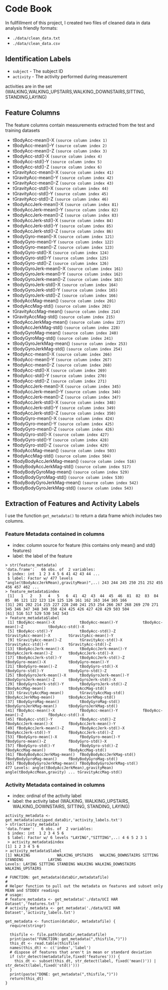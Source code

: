 # Code Book

In fullfillment of this project, I created two files of cleaned data in data analysis friendly formats:

- `./data/clean_data.txt`
- `./data/clean_data.csv`

## Identification Labels

* `subject` - The subject ID
* `activity` - The activity performed during measurement

activities are in the set (WALKING,WALKING_UPSTAIRS,WALKING_DOWNSTAIRS,SITTING, STANDING,LAYING)

## Feature Columns

The feature columns contain measurements extracted from the test and training datasets

- tBodyAcc-mean()-X `(source column index 1)`
- tBodyAcc-mean()-Y `(source column index 2)`
- tBodyAcc-mean()-Z `(source column index 3)`
- tBodyAcc-std()-X `(source column index 4)`
- tBodyAcc-std()-Y `(source column index 5)`
- tBodyAcc-std()-Z `(source column index 6)`
- tGravityAcc-mean()-X `(source column index 41)`
- tGravityAcc-mean()-Y `(source column index 42)`
- tGravityAcc-mean()-Z `(source column index 43)`
- tGravityAcc-std()-X `(source column index 44)`
- tGravityAcc-std()-Y `(source column index 45)`
- tGravityAcc-std()-Z `(source column index 46)`
- tBodyAccJerk-mean()-X `(source column index 81)`
- tBodyAccJerk-mean()-Y `(source column index 82)`
- tBodyAccJerk-mean()-Z `(source column index 83)`
- tBodyAccJerk-std()-X `(source column index 84)`
- tBodyAccJerk-std()-Y `(source column index 85)`
- tBodyAccJerk-std()-Z `(source column index 86)`
- tBodyGyro-mean()-X `(source column index 121)`
- tBodyGyro-mean()-Y `(source column index 122)`
- tBodyGyro-mean()-Z `(source column index 123)`
- tBodyGyro-std()-X `(source column index 124)`
- tBodyGyro-std()-Y `(source column index 125)`
- tBodyGyro-std()-Z `(source column index 126)`
- tBodyGyroJerk-mean()-X `(source column index 161)`
- tBodyGyroJerk-mean()-Y `(source column index 162)`
- tBodyGyroJerk-mean()-Z `(source column index 163)`
- tBodyGyroJerk-std()-X `(source column index 164)`
- tBodyGyroJerk-std()-Y `(source column index 165)`
- tBodyGyroJerk-std()-Z `(source column index 166)`
- tBodyAccMag-mean() `(source column index 201)`
- tBodyAccMag-std() `(source column index 202)`
- tGravityAccMag-mean() `(source column index 214)`
- tGravityAccMag-std() `(source column index 215)`
- tBodyAccJerkMag-mean() `(source column index 227)`
- tBodyAccJerkMag-std() `(source column index 228)`
- tBodyGyroMag-mean() `(source column index 240)`
- tBodyGyroMag-std() `(source column index 241)`
- tBodyGyroJerkMag-mean() `(source column index 253)`
- tBodyGyroJerkMag-std() `(source column index 254)`
- fBodyAcc-mean()-X `(source column index 266)`
- fBodyAcc-mean()-Y `(source column index 267)`
- fBodyAcc-mean()-Z `(source column index 268)`
- fBodyAcc-std()-X `(source column index 269)`
- fBodyAcc-std()-Y `(source column index 270)`
- fBodyAcc-std()-Z `(source column index 271)`
- fBodyAccJerk-mean()-X `(source column index 345)`
- fBodyAccJerk-mean()-Y `(source column index 346)`
- fBodyAccJerk-mean()-Z `(source column index 347)`
- fBodyAccJerk-std()-X `(source column index 348)`
- fBodyAccJerk-std()-Y `(source column index 349)`
- fBodyAccJerk-std()-Z `(source column index 350)`
- fBodyGyro-mean()-X `(source column index 424)`
- fBodyGyro-mean()-Y `(source column index 425)`
- fBodyGyro-mean()-Z `(source column index 426)`
- fBodyGyro-std()-X `(source column index 427)`
- fBodyGyro-std()-Y `(source column index 428)`
- fBodyGyro-std()-Z `(source column index 429)`
- fBodyAccMag-mean() `(source column index 503)`
- fBodyAccMag-std() `(source column index 504)`
- fBodyBodyAccJerkMag-mean() `(source column index 516)`
- fBodyBodyAccJerkMag-std() `(source column index 517)`
- fBodyBodyGyroMag-mean() `(source column index 529)`
- fBodyBodyGyroMag-std() `(source column index 530)`
- fBodyBodyGyroJerkMag-mean() `(source column index 542)`
- fBodyBodyGyroJerkMag-std() `(source column index 543)`

## Extraction of Features and Activity Labels
I use the function `get_metadata()` to return a data frame which includes two columns.

### Feature Metadata contained in columns
- index: column source for feature (this contains only mean() and std() features)
- label: the label of the feature

```
> str(feature_metadata)
'data.frame':	66 obs. of  2 variables:
 $ index: int  1 2 3 4 5 6 41 42 43 44 ...
 $ label: Factor w/ 477 levels "angle(tBodyAccJerkMean),gravityMean)",..: 243 244 245 250 251 252 455 456 457 462 ...
> feature_metadata$index
 [1]   1   2   3   4   5   6  41  42  43  44  45  46  81  82  83  84  85  86 121 122 123 124 125 126 161 162 163 164 165 166
[31] 201 202 214 215 227 228 240 241 253 254 266 267 268 269 270 271 345 346 347 348 349 350 424 425 426 427 428 429 503 504
[61] 516 517 529 530 542 543
> feature_metadata$label
 [1] tBodyAcc-mean()-X           tBodyAcc-mean()-Y           tBodyAcc-mean()-Z           tBodyAcc-std()-X           
 [5] tBodyAcc-std()-Y            tBodyAcc-std()-Z            tGravityAcc-mean()-X        tGravityAcc-mean()-Y       
 [9] tGravityAcc-mean()-Z        tGravityAcc-std()-X         tGravityAcc-std()-Y         tGravityAcc-std()-Z        
[13] tBodyAccJerk-mean()-X       tBodyAccJerk-mean()-Y       tBodyAccJerk-mean()-Z       tBodyAccJerk-std()-X       
[17] tBodyAccJerk-std()-Y        tBodyAccJerk-std()-Z        tBodyGyro-mean()-X          tBodyGyro-mean()-Y         
[21] tBodyGyro-mean()-Z          tBodyGyro-std()-X           tBodyGyro-std()-Y           tBodyGyro-std()-Z          
[25] tBodyGyroJerk-mean()-X      tBodyGyroJerk-mean()-Y      tBodyGyroJerk-mean()-Z      tBodyGyroJerk-std()-X      
[29] tBodyGyroJerk-std()-Y       tBodyGyroJerk-std()-Z       tBodyAccMag-mean()          tBodyAccMag-std()          
[33] tGravityAccMag-mean()       tGravityAccMag-std()        tBodyAccJerkMag-mean()      tBodyAccJerkMag-std()      
[37] tBodyGyroMag-mean()         tBodyGyroMag-std()          tBodyGyroJerkMag-mean()     tBodyGyroJerkMag-std()     
[41] fBodyAcc-mean()-X           fBodyAcc-mean()-Y           fBodyAcc-mean()-Z           fBodyAcc-std()-X           
[45] fBodyAcc-std()-Y            fBodyAcc-std()-Z            fBodyAccJerk-mean()-X       fBodyAccJerk-mean()-Y      
[49] fBodyAccJerk-mean()-Z       fBodyAccJerk-std()-X        fBodyAccJerk-std()-Y        fBodyAccJerk-std()-Z       
[53] fBodyGyro-mean()-X          fBodyGyro-mean()-Y          fBodyGyro-mean()-Z          fBodyGyro-std()-X          
[57] fBodyGyro-std()-Y           fBodyGyro-std()-Z           fBodyAccMag-mean()          fBodyAccMag-std()          
[61] fBodyBodyAccJerkMag-mean()  fBodyBodyAccJerkMag-std()   fBodyBodyGyroMag-mean()     fBodyBodyGyroMag-std()     
[65] fBodyBodyGyroJerkMag-mean() fBodyBodyGyroJerkMag-std() 
477 Levels: angle(tBodyAccJerkMean),gravityMean) angle(tBodyAccMean,gravity) ... tGravityAccMag-std()
```


### Activity Metadata contained in columns
- index: ordinal of the activity label
- label: the activity label (WALKING, WALKING_UPSTAIRS, WALKING_DOWNSTAIRS, SITTING, STANDING, LAYING)

```
activity_metadata <- get_metadata(unzipped_dataDir,'activity_labels.txt')
> str(activity_metadata)
'data.frame':	6 obs. of  2 variables:
 $ index: int  1 2 3 4 5 6
 $ label: Factor w/ 6 levels "LAYING","SITTING",..: 4 6 5 2 3 1
 > activity_metadata$index
[1] 1 2 3 4 5 6
> activity_metadata$label
[1] WALKING            WALKING_UPSTAIRS   WALKING_DOWNSTAIRS SITTING            STANDING           LAYING            
Levels: LAYING SITTING STANDING WALKING WALKING_DOWNSTAIRS WALKING_UPSTAIRS
```

```
# FUNCTION: get_metadata(dataDir,metadatafile)
#
# Helper function to pull out the metadata on features and subset only MEAN and STDDEV readings
# usage:
# feature_metadata <- get_metadata('./data/UCI HAR Dataset','features.txt')
# activity_metadata <- get_metadata('./data/UCI HAR Dataset','activity_labels.txt')

get_metadata <- function(dataDir, metadatafile) {
  require(stringr)
 
  thisfile <- file.path(dataDir,metadatafile)
  print(paste("FUNCTION: get_metadata(",thisfile,")"))
  this_dt <- read.table(thisfile)
  names(this_dt) <- c('index','label')
  # dispose of features that aren't in mean or standard deviation
  if (str_detect(metadatafile,fixed('features'))) {
    this_dt <- subset(this_dt, str_detect(label, fixed('mean()')) | str_detect(label,fixed('std()')))
  }
  print(paste("DONE: get_metadata(",thisfile,")"))
  return(this_dt)
}
```